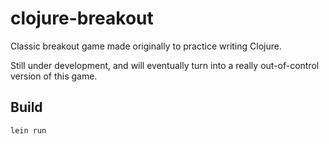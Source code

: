 # clojure-breakout

Classic breakout game made originally to practice writing Clojure.

Still under development, and will eventually turn into a really out-of-control version of this game.

## Build

`lein run`
